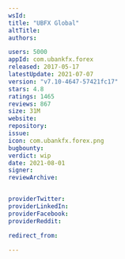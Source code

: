 ```yaml
---
wsId: 
title: "UBFX Global"
altTitle: 
authors:

users: 5000
appId: com.ubankfx.forex
released: 2017-05-17
latestUpdate: 2021-07-07
version: "v7.10-4647-57421fc17"
stars: 4.8
ratings: 1465
reviews: 867
size: 31M
website: 
repository: 
issue: 
icon: com.ubankfx.forex.png
bugbounty: 
verdict: wip
date: 2021-08-01
signer: 
reviewArchive:


providerTwitter: 
providerLinkedIn: 
providerFacebook: 
providerReddit: 

redirect_from:

---
```



